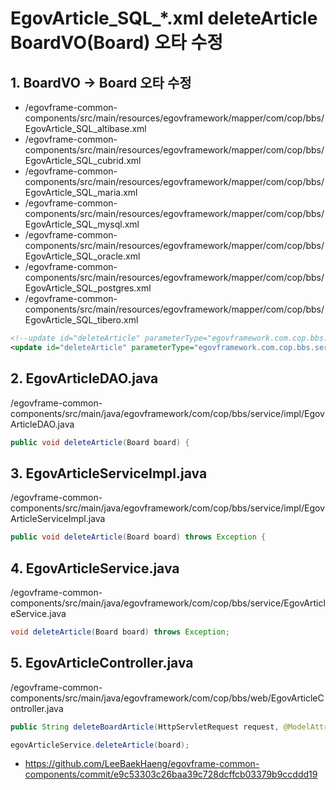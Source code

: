 # EgovArticle_SQL_*.xml deleteArticle BoardVO(Board) 오타 수정

## 1. BoardVO -> Board 오타 수정
- /egovframe-common-components/src/main/resources/egovframework/mapper/com/cop/bbs/EgovArticle_SQL_altibase.xml
- /egovframe-common-components/src/main/resources/egovframework/mapper/com/cop/bbs/EgovArticle_SQL_cubrid.xml
- /egovframe-common-components/src/main/resources/egovframework/mapper/com/cop/bbs/EgovArticle_SQL_maria.xml
- /egovframe-common-components/src/main/resources/egovframework/mapper/com/cop/bbs/EgovArticle_SQL_mysql.xml
- /egovframe-common-components/src/main/resources/egovframework/mapper/com/cop/bbs/EgovArticle_SQL_oracle.xml
- /egovframe-common-components/src/main/resources/egovframework/mapper/com/cop/bbs/EgovArticle_SQL_postgres.xml
- /egovframe-common-components/src/main/resources/egovframework/mapper/com/cop/bbs/EgovArticle_SQL_tibero.xml

```xml
<!--update id="deleteArticle" parameterType="egovframework.com.cop.bbs.service.BoardVO"-->
<update id="deleteArticle" parameterType="egovframework.com.cop.bbs.service.Board">
```

## 2. EgovArticleDAO.java

/egovframe-common-components/src/main/java/egovframework/com/cop/bbs/service/impl/EgovArticleDAO.java

```java
public void deleteArticle(Board board) {
```

## 3. EgovArticleServiceImpl.java

/egovframe-common-components/src/main/java/egovframework/com/cop/bbs/service/impl/EgovArticleServiceImpl.java

```java
public void deleteArticle(Board board) throws Exception {
```

## 4. EgovArticleService.java

/egovframe-common-components/src/main/java/egovframework/com/cop/bbs/service/EgovArticleService.java

```java
void deleteArticle(Board board) throws Exception;
```

## 5. EgovArticleController.java

/egovframe-common-components/src/main/java/egovframework/com/cop/bbs/web/EgovArticleController.java

```java
public String deleteBoardArticle(HttpServletRequest request, @ModelAttribute("searchVO") BoardVO boardVO, @ModelAttribute("board") Board board,

egovArticleService.deleteArticle(board);
```

- https://github.com/LeeBaekHaeng/egovframe-common-components/commit/e9c53303c26baa39c728dcffcb03379b9ccddd19

